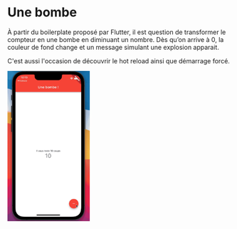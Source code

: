# Une bombe

À partir du boilerplate proposé par Flutter, il est question de transformer le compteur en une bombe en diminuant un nombre.
Dès qu’on arrive à 0, la couleur de fond change et un message simulant une explosion apparait.

C'est aussi l'occasion de découvrir le hot reload ainsi que démarrage forcé.



<img src="./README.gif" alt="README" style="zoom:33%;" />

